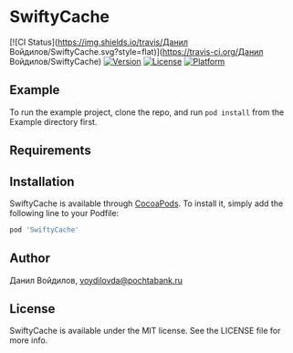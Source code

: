 # SwiftyCache

[![CI Status](https://img.shields.io/travis/Данил Войдилов/SwiftyCache.svg?style=flat)](https://travis-ci.org/Данил Войдилов/SwiftyCache)
[![Version](https://img.shields.io/cocoapods/v/SwiftyCache.svg?style=flat)](https://cocoapods.org/pods/SwiftyCache)
[![License](https://img.shields.io/cocoapods/l/SwiftyCache.svg?style=flat)](https://cocoapods.org/pods/SwiftyCache)
[![Platform](https://img.shields.io/cocoapods/p/SwiftyCache.svg?style=flat)](https://cocoapods.org/pods/SwiftyCache)

## Example

To run the example project, clone the repo, and run `pod install` from the Example directory first.

## Requirements

## Installation

SwiftyCache is available through [CocoaPods](https://cocoapods.org). To install
it, simply add the following line to your Podfile:

```ruby
pod 'SwiftyCache'
```

## Author

Данил Войдилов, voydilovda@pochtabank.ru

## License

SwiftyCache is available under the MIT license. See the LICENSE file for more info.
